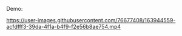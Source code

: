 Demo:


https://user-images.githubusercontent.com/76677408/163944559-acfdfff3-39da-4f1a-b4f9-f2e56b8ae754.mp4

